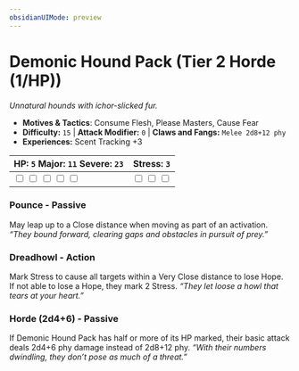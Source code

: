 ```yaml
---
obsidianUIMode: preview
---
```

# Demonic Hound Pack (Tier 2 Horde (1/HP))

*Unnatural hounds with ichor-slicked fur.*

- **Motives & Tactics**: Consume Flesh, Please Masters, Cause Fear
- **Difficulty:** `15` | **Attack Modifier:** `0` | **Claws and Fangs:** `Melee 2d8+12 phy`
- **Experiences:** Scent Tracking +3

| HP: `5` Major: `11` Severe: `23` | Stress: `3` |
|--|--|
|  <input type="checkbox" unchecked id="b659c757"> <input type="checkbox" unchecked id="9c0337bf"> <input type="checkbox" unchecked id="a0113e89"> <input type="checkbox" unchecked id="0e7538ee"> <input type="checkbox" unchecked id="81f695e7"> |  <input type="checkbox" unchecked id="3a7965e8"> <input type="checkbox" unchecked id="3cb4e6c4"> <input type="checkbox" unchecked id="dd0630ff"> |

### Pounce - Passive

May leap up to a Close distance when moving as part of an activation. *“They bound forward, clearing gaps and obstacles in pursuit of prey.”*

### Dreadhowl - Action

Mark Stress to cause all targets within a Very Close distance to lose Hope. If not able to lose a Hope, they mark 2 Stress. *“They let loose a howl that tears at your heart.”*

### Horde (2d4+6) - Passive

If Demonic Hound Pack has half or more of its HP marked, their basic attack deals 2d4+6 phy damage instead of 2d8+12 phy. *“With their numbers dwindling, they don’t pose as much of a threat.”*



